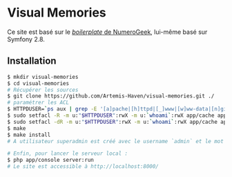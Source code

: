 Visual Memories
================

Ce site est basé sur le [*boilerplate* de NumeroGeek](https://github.com/numerogeek/symfony-sonata-admin), lui-même basé sur Symfony 2.8.

## Installation

```bash
$ mkdir visual-memories
$ cd visual-memories
# Récupérer les sources
$ git clone https://github.com/Artemis-Haven/visual-memories.git ./
# paramétrer les ACL
$ HTTPDUSER=`ps aux | grep -E '[a]pache|[h]ttpd|[_]www|[w]ww-data|[n]ginx' | grep -v root | head -1 | cut -d\  -f1`
$ sudo setfacl -R -m u:"$HTTPDUSER":rwX -m u:`whoami`:rwX app/cache app/logs
$ sudo setfacl -dR -m u:"$HTTPDUSER":rwX -m u:`whoami`:rwX app/cache app/logs
$ make
$ make install
# A utilisateur superadmin est créé avec le username `admin` et le mot de passe `admin`

# Enfin, pour lancer le serveur local :
$ php app/console server:run
# Le site est accessible à http://localhost:8000/